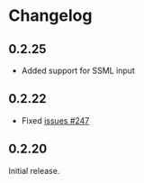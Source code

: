 # Changelog

## 0.2.25

- Added support for SSML input

## 0.2.22

- Fixed [issues #247](https://github.com/fonoster/fonoster/issues/247) 

## 0.2.20

Initial release.